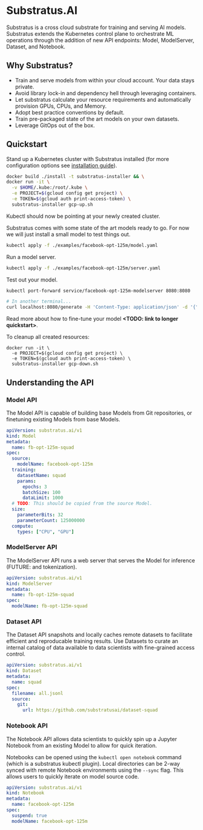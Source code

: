 # Substratus.AI

Substratus is a cross cloud substrate for training and serving AI models. Substratus extends the Kubernetes control plane to orchestrate ML operations through the addition of new API endpoints: Model, ModelServer, Dataset, and Notebook.

## Why Substratus?

* Train and serve models from within your cloud account. Your data stays private.
* Avoid library lock-in and dependency hell through leveraging containers.
* Let substratus calculate your resource requirements and automatically provision GPUs, CPUs, and Memory.
* Adopt best practice conventions by default.
* Train pre-packaged state of the art models on your own datasets.
* Leverage GitOps out of the box.

## Quickstart

Stand up a Kubernetes cluster with Substratus installed (for more configuration options see [installation guide](./docs/installation.md)).

```sh
docker build ./install -t substratus-installer && \
docker run -it \
  -v $HOME/.kube:/root/.kube \
  -e PROJECT=$(gcloud config get project) \
  -e TOKEN=$(gcloud auth print-access-token) \
  substratus-installer gcp-up.sh
```

Kubectl should now be pointing at your newly created cluster.

Substratus comes with some state of the art models ready to go. For now we will just install a small model to test things out.

```sh
kubectl apply -f ./examples/facebook-opt-125m/model.yaml
```

Run a model server.

```sh
kubectl apply -f ./examples/facebook-opt-125m/server.yaml
```

Test out your model.

```sh
kubectl port-forward service/facebook-opt-125m-modelserver 8080:8080

# In another terminal...
curl localhost:8080/generate -H 'Content-Type: application/json' -d '{"prompt": "Where should I eat for dinner in San Francisco?"}'
```

Read more about how to fine-tune your model **<TODO: link to longer quickstart>**.

To cleanup all created resources:

```
docker run -it \
  -e PROJECT=$(gcloud config get project) \
  -e TOKEN=$(gcloud auth print-access-token) \
  substratus-installer gcp-down.sh
```

## Understanding the API

### Model API

The Model API is capable of building base Models from Git repositories, or finetuning existing Models from base Models.

[embedmd]:# (examples/facebook-opt-125m/finetuned-model.yaml)
```yaml
apiVersion: substratus.ai/v1
kind: Model
metadata:
  name: fb-opt-125m-squad
spec:
  source:
    modelName: facebook-opt-125m
  training:
    datasetName: squad
    params:
      epochs: 3
      batchSize: 100
      dataLimit: 1000
  # TODO: This should be copied from the source Model.
  size:
    parameterBits: 32
    parameterCount: 125000000
  compute:
    types: ["CPU", "GPU"]
```

### ModelServer API

The ModelServer API runs a web server that serves the Model for inference (FUTURE: and tokenization).

[embedmd]:# (examples/facebook-opt-125m/finetuned-server.yaml)
```yaml
apiVersion: substratus.ai/v1
kind: ModelServer
metadata:
  name: fb-opt-125m-squad
spec:
  modelName: fb-opt-125m-squad
```

### Dataset API

The Dataset API snapshots and locally caches remote datasets to facilitate efficient and reproducable training results. Use Datasets to curate an internal catalog of data available to data scientists with fine-grained access control.

[embedmd]:# (examples/facebook-opt-125m/dataset.yaml)
```yaml
apiVersion: substratus.ai/v1
kind: Dataset
metadata:
  name: squad
spec:
  filename: all.jsonl
  source:
    git:
      url: https://github.com/substratusai/dataset-squad
```

### Notebook API

The Notebook API allows data scientists to quickly spin up a Jupyter Notebook from an existing Model to allow for quick iteration.

Notebooks can be opened using the `kubectl open notebook` command (which is a substratus kubectl plugin). Local directories can be 2-way synced with remote Notebook environments using the `--sync` flag. This allows users to quickly iterate on model source code.

[embedmd]:# (examples/facebook-opt-125m/notebook.yaml)
```yaml
apiVersion: substratus.ai/v1
kind: Notebook
metadata:
  name: facebook-opt-125m
spec:
  suspend: true
  modelName: facebook-opt-125m
```

